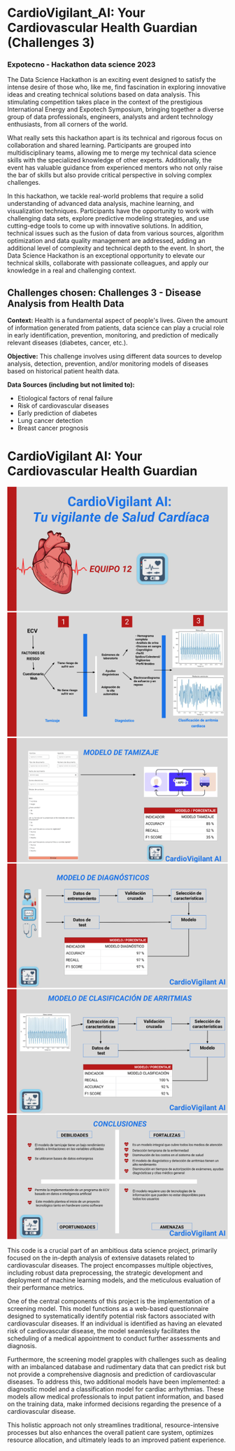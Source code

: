 # CardioVigilant_AI: Your Cardiovascular Health Guardian (Challenges 3)
### Expotecno - Hackathon data science  2023

The Data Science Hackathon is an exciting event designed to satisfy the intense desire of those who, like me, find fascination in exploring innovative ideas and creating technical solutions based on data analysis. This stimulating competition takes place in the context of the prestigious International Energy and Expotech Symposium, bringing together a diverse group of data professionals, engineers, analysts and ardent technology enthusiasts, from all corners of the world.

What really sets this hackathon apart is its technical and rigorous focus on collaboration and shared learning. Participants are grouped into multidisciplinary teams, allowing me to merge my technical data science skills with the specialized knowledge of other experts. Additionally, the event has valuable guidance from experienced mentors who not only raise the bar of skills but also provide critical perspective in solving complex challenges.

In this hackathon, we tackle real-world problems that require a solid understanding of advanced data analysis, machine learning, and visualization techniques. Participants have the opportunity to work with challenging data sets, explore predictive modeling strategies, and use cutting-edge tools to come up with innovative solutions. In addition, technical issues such as the fusion of data from various sources, algorithm optimization and data quality management are addressed, adding an additional level of complexity and technical depth to the event. In short, the Data Science Hackathon is an exceptional opportunity to elevate our technical skills, collaborate with passionate colleagues, and apply our knowledge in a real and challenging context.

## Challenges chosen: Challenges 3 - Disease Analysis from Health Data

**Context:** Health is a fundamental aspect of people's lives. Given the amount of information generated from patients, data science can play a crucial role in early identification, prevention, monitoring, and prediction of medically relevant diseases (diabetes, cancer, etc.).

**Objective:** This challenge involves using different data sources to develop analysis, detection, prevention, and/or monitoring models of diseases based on historical patient health data.

**Data Sources (including but not limited to):**
- Etiological factors of renal failure
- Risk of cardiovascular diseases
- Early prediction of diabetes
- Lung cancer detection
- Breast cancer prognosis


# CardioVigilant AI: Your Cardiovascular Health Guardian

![Alt text 1](https://github.com/ijrios/Hackathon_data_science/blob/main/templates/images/CardioVigilant_AI-1.png "Título 1")
![Alt text 2](https://github.com/ijrios/Hackathon_data_science/blob/main/templates/images/CardioVigilant_AI-2.png "Título 2")
![Alt text 3](https://github.com/ijrios/Hackathon_data_science/blob/main/templates/images/CardioVigilant_AI-3.png "Título 3")
![Alt text 4](https://github.com/ijrios/Hackathon_data_science/blob/main/templates/images/CardioVigilant_AI-4.png "Título 4")
![Alt text 5](https://github.com/ijrios/Hackathon_data_science/blob/main/templates/images/CardioVigilant_AI-5.png "Título 5")
![Alt text 6](https://github.com/ijrios/Hackathon_data_science/blob/main/templates/images/CardioVigilant_AI-6.png "Título 6")

This code is a crucial part of an ambitious data science project, primarily focused on the in-depth analysis of extensive datasets related to cardiovascular diseases. The project encompasses multiple objectives, including robust data preprocessing, the strategic development and deployment of machine learning models, and the meticulous evaluation of their performance metrics.

One of the central components of this project is the implementation of a screening model. This model functions as a web-based questionnaire designed to systematically identify potential risk factors associated with cardiovascular diseases. If an individual is identified as having an elevated risk of cardiovascular disease, the model seamlessly facilitates the scheduling of a medical appointment to conduct further assessments and diagnosis.

Furthermore, the screening model grapples with challenges such as dealing with an imbalanced database and rudimentary data that can predict risk but not provide a comprehensive diagnosis and prediction of cardiovascular diseases. To address this, two additional models have been implemented: a diagnostic model and a classification model for cardiac arrhythmias. These models allow medical professionals to input patient information, and based on the training data, make informed decisions regarding the presence of a cardiovascular disease.

This holistic approach not only streamlines traditional, resource-intensive processes but also enhances the overall patient care system, optimizes resource allocation, and ultimately leads to an improved patient experience.